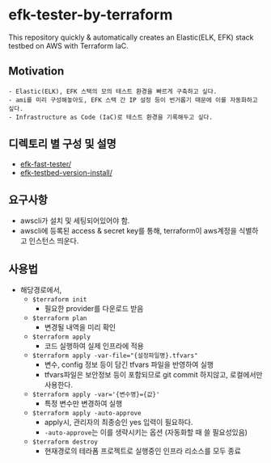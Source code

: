 # efk-tester-by-terraform
 This repository quickly & automatically creates an Elastic(ELK, EFK) stack testbed on AWS with Terraform IaC.

## Motivation
    - Elastic(ELK), EFK 스택의 모의 테스트 환경을 빠르게 구축하고 싶다.
    - ami를 미리 구성해놓아도, EFK 스택 간 IP 설정 등이 번거롭기 때문에 이를 자동화하고 싶다.
    - Infrastructure as Code (IaC)로 테스트 환경을 기록해두고 싶다.

## 디렉토리 별 구성 및 설명
- [efk-fast-tester/](https://github.com/YunanJeong/efk-tester-by-terraform/tree/main/efk-fast-tester-8.1)
- [efk-testbed-version-install/](https://github.com/YunanJeong/efk-tester-by-terraform/tree/main/efk-testbed-version-install)

## 요구사항
- awscli가 설치 및 세팅되어있어야 함.
- awscli에 등록된 access & secret key를 통해, terraform이 aws계정을 식별하고 인스턴스 띄운다.

## 사용법
- 해당경로에서,
    - `$terraform init`
        - 필요한 provider를 다운로드 받음
    - `$terraform plan`
        - 변경될 내역을 미리 확인
    - `$terraform apply`
        - 코드 실행하여 실제 인프라에 적용
    - `$terraform apply -var-file="{설정파일명}.tfvars"`
        - 변수, config 정보 등이 담긴 tfvars 파일을 반영하여 실행
        - tfvars파일은 보안정보 등이 포함되므로 git commit 하지않고, 로컬에서만 사용한다.
    - `$terraform apply -var='{변수명}={값}'`
        - 특정 변수만 변경하여 실행
    - `$terraform apply -auto-approve`
        - apply시, 관리자의 최종승인 yes 입력이 필요하다.
        - `-auto-approve`는 이를 생략시키는 옵션 (자동화할 때 쓸 필요성있음)
    - `$terraform destroy`
        - 현재경로의 테라폼 프로젝트로 실행중인 인프라 리소스를 모두 종료
